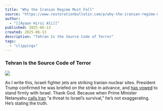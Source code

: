 ```yaml
---
title: "Why the Iranian Regime Must Fall"
source: "https://www.restorationbulletin.com/p/why-the-iranian-regime-must-fall?publication_id=2327889&post_id=165862207&isFreemail=true&r=7br8e&triedRedirect=true"
author:
  - "[[Ayaan Hirsi Ali]]"
published: 2025-06-13
created: 2025-06-13
description: "Tehran Is the Source Code of Terror"
tags:
  - "clippings"
---
```

### Tehran Is the Source Code of Terror

![](https://substackcdn.com/image/fetch/w_424)

As I write this, Israeli fighter jets are striking Iranian nuclear sites. President Trump confirmed he was briefed on the strike in advance, and [has vowed](https://www.israelnationalnews.com/news/409917) to stand firmly with Israel. Thank God. Because when Prime Minister Netanyahu [calls Iran](https://www.cnn.com/2025/06/12/middleeast/israel-iran-strikes-intl-hnk) “a threat to Israel’s survival,” he’s not exaggerating. He’s stating the truth.